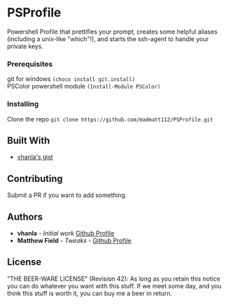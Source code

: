 # PSProfile

Powershell Profile that prettifies your prompt, creates some helpful aliases (including a unix-like "which"!), and starts the ssh-agent to handle your private keys.

### Prerequisites


git for windows `(choco install git.install)`  
PSColor powershell module `(Install-Module PSColor)`


### Installing

Clone the repo
`git clone https://github.com/madmatt112/PSProfile.git`


## Built With

* [vhanla's gist](https://gist.github.com/vhanla/da6c061591f419be74e60c7cc09b16b5)

## Contributing

Submit a PR if you want to add something.

## Authors

* **vhanla** - *Initial work* [Github Profile](https://github.com/vhanla)
* **Matthew Field** - *Tweaks* - [Github Profile](https://github.com/madmatt112)

## License

"THE BEER-WARE LICENSE" (Revision 42):
As long as you retain this notice you can do whatever you want with this stuff. If we meet some day, and you think this stuff is worth it, you can buy me a beer in return.